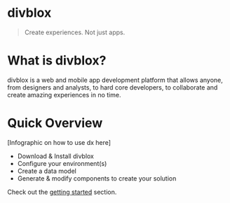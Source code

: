 # divblox

> Create experiences. Not just apps.

# What is divblox?
divblox is a web and mobile app development platform that allows anyone, from designers and analysts, to hard core developers, to collaborate and create amazing experiences in no time.

# Quick Overview
[Infographic on how to use dx here]
- Download & Install divblox
- Configure your environment(s)
- Create a data model
- Generate & modify components to create your solution

Check out the [getting started](getting-started.md) section. 